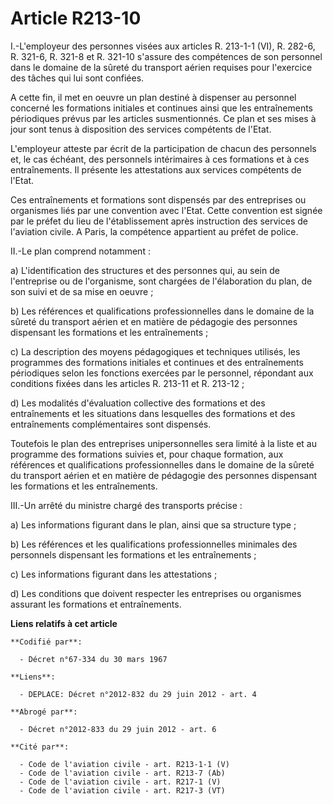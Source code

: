 # Article R213-10

I.-L'employeur des personnes visées aux articles R. 213-1-1 (VI), R. 282-6, R. 321-6, R. 321-8 et R. 321-10 s'assure des
compétences de son personnel dans le domaine de la sûreté du transport aérien requises pour l'exercice des tâches qui lui
sont confiées. 

A cette fin, il met en oeuvre un plan destiné à dispenser au personnel concerné les formations initiales et continues ainsi
que les entraînements périodiques prévus par les articles susmentionnés. Ce plan et ses mises à jour sont tenus à disposition
des services compétents de l'Etat. 

L'employeur atteste par écrit de la participation de chacun des personnels et, le cas échéant, des personnels intérimaires à
ces formations et à ces entraînements. Il présente les attestations aux services compétents de l'Etat. 

Ces entraînements et formations sont dispensés par des entreprises ou organismes liés par une convention avec l'Etat. Cette
convention est signée par le préfet du lieu de l'établissement après instruction des services de l'aviation civile. A Paris,
la compétence appartient au préfet de police. 

II.-Le plan comprend notamment : 

a) L'identification des structures et des personnes qui, au sein de l'entreprise ou de l'organisme, sont chargées de
l'élaboration du plan, de son suivi et de sa mise en oeuvre ; 

b) Les références et qualifications professionnelles dans le domaine de la sûreté du transport aérien et en matière de
pédagogie des personnes dispensant les formations et les entraînements ; 

c) La description des moyens pédagogiques et techniques utilisés, les programmes des formations initiales et continues et des
entraînements périodiques selon les fonctions exercées par le personnel, répondant aux conditions fixées dans les articles R.
213-11 et R. 213-12 ; 

d) Les modalités d'évaluation collective des formations et des entraînements et les situations dans lesquelles des formations
et des entraînements complémentaires sont dispensés. 

Toutefois le plan des entreprises unipersonnelles sera limité à la liste et au programme des formations suivies et, pour
chaque formation, aux références et qualifications professionnelles dans le domaine de la sûreté du transport aérien et en
matière de pédagogie des personnes dispensant les formations et les entraînements. 

III.-Un arrêté du ministre chargé des transports précise : 

a) Les informations figurant dans le plan, ainsi que sa structure type ; 

b) Les références et les qualifications professionnelles minimales des personnels dispensant les formations et les
entraînements ; 

c) Les informations figurant dans les attestations ; 

d) Les conditions que doivent respecter les entreprises ou organismes assurant les formations et entraînements.

**Liens relatifs à cet article**

	**Codifié par**:

	  - Décret n°67-334 du 30 mars 1967

	**Liens**:

	  - DEPLACE: Décret n°2012-832 du 29 juin 2012 - art. 4

	**Abrogé par**:

	  - Décret n°2012-833 du 29 juin 2012 - art. 6

	**Cité par**:

	  - Code de l'aviation civile - art. R213-1-1 (V)
	  - Code de l'aviation civile - art. R213-7 (Ab)
	  - Code de l'aviation civile - art. R217-1 (V)
	  - Code de l'aviation civile - art. R217-3 (VT)
